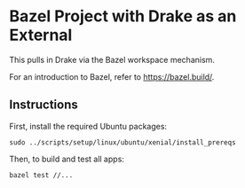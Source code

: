 # Bazel Project with Drake as an External

This pulls in Drake via the Bazel workspace mechanism.

For an introduction to Bazel, refer to https://bazel.build/.

## Instructions

First, install the required Ubuntu packages:

```
sudo ../scripts/setup/linux/ubuntu/xenial/install_prereqs
```

Then, to build and test all apps:
```
bazel test //...
```
